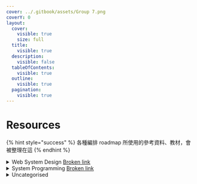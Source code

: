```yaml
---
cover: ../.gitbook/assets/Group 7.png
coverY: 0
layout:
  cover:
    visible: true
    size: full
  title:
    visible: true
  description:
    visible: false
  tableOfContents:
    visible: true
  outline:
    visible: true
  pagination:
    visible: true
---
```


# Resources

{% hint style="success" %}
各種編排 roadmap 所使用的參考資料、教材，會被整理在這
{% endhint %}

<details>

<summary>Web System Design <a data-mention href="broken-reference">Broken link</a></summary>

## Jordan has no life

* [https://www.youtube.com/@jordanhasnolife5163/featured](https://www.youtube.com/@jordanhasnolife5163/featured)

## ByteByteGo

* System Design Interview – An insider's guide
* System Design Interview – An Insider's Guide: Volume 2

## Designing Data-Intensive Applications

* [https://dataintensive.net/](https://dataintensive.net/)

## 凤凰架构 - 构建可靠的大型分布式系统

* [https://icyfenix.cn/](https://icyfenix.cn/)

</details>

<details>

<summary>System Programming <a data-mention href="broken-reference">Broken link</a></summary>

## Low Level Academy

* [https://lowlevel.academy/courses](https://lowlevel.academy/courses)

## CodeCrafters | Advanced programming challenges

* [https://codecrafters.io/](https://codecrafters.io/)

</details>

<details>

<summary>Uncategorised</summary>

## CS 自学指南

* [https://csdiy.wiki/%E6%93%8D%E4%BD%9C%E7%B3%BB%E7%BB%9F/MIT6.S081/](https://csdiy.wiki/%E6%93%8D%E4%BD%9C%E7%B3%BB%E7%BB%9F/MIT6.S081/)

</details>

